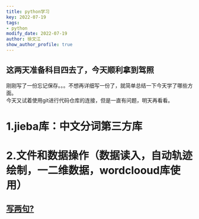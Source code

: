 ```yaml
---
title: python学习
key: 2022-07-19
tags: 
- python
modify_date: 2022-07-19
author: 徐文江
show_author_profile: true
---
```



## 这两天准备科目四去了，今天顺利拿到驾照   
<!--more-->     

刚刚写了一份忘记保存。。。不想再详细写一份了，就简单总结一下今天学了哪些方面。   
今天又试着使用git进行代码仓库的连接，但是一直有问题，明天再看看。      

# 1.jieba库：中文分词第三方库   
# 2.文件和数据操作（数据读入，自动轨迹绘制，一二维数据，wordclooud库使用）   


## [写两句?](https://github.com/HEA1OR/HEA1OR.github.io/tree/master/_posts)